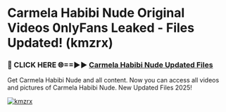 # Carmela Habibi Nude Original Videos 0nlyFans Leaked - Files Updated! (kmzrx)

<h3>🔴 CLICK HERE 🌐==►► <a href="https://tinyurl.com/yrmya6cz" rel="nofollow">Carmela Habibi Nude Updated Files</a></h3>

Get Carmela Habibi Nude and all content. Now you can access all videos and pictures of Carmela Habibi Nude. New Updated Files 2025!

[![kmzrx](https://i.imgur.com/FMdXYCs.gif)](https://tinyurl.com/yrmya6cz)
